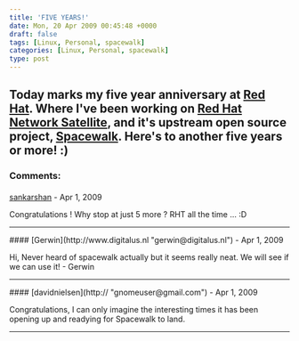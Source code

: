 ```yaml
---
title: 'FIVE YEARS!'
date: Mon, 20 Apr 2009 00:45:48 +0000
draft: false
tags: [Linux, Personal, spacewalk]
categories: [Linux, Personal, spacewalk]
type: post
---
```


Today marks my five year anniversary at [Red Hat](http://www.redhat.com). Where I've been working on [Red Hat Network Satellite](http://www.redhat.com/red_hat_network/), and it's upstream open source project, [Spacewalk](https://fedorahosted.org/spacewalk/). Here's to another five years or more! :)
---
### Comments:
####
[sankarshan](http://sankarshan.net "sankarshan@randomink.org") - <time datetime="2009-04-20 00:32:36">Apr 1, 2009</time>

Congratulations ! Why stop at just 5 more ? RHT all the time ... :D
<hr />
####
[Gerwin](http://www.digitalus.nl "gerwin@digitalus.nl") - <time datetime="2009-04-20 04:16:45">Apr 1, 2009</time>

Hi, Never heard of spacewalk actually but it seems really neat. We will see if we can use it! - Gerwin
<hr />
####
[davidnielsen](http:// "gnomeuser@gmail.com") - <time datetime="2009-04-20 14:53:25">Apr 1, 2009</time>

Congratulations, I can only imagine the interesting times it has been opening up and readying for Spacewalk to land.
<hr />
